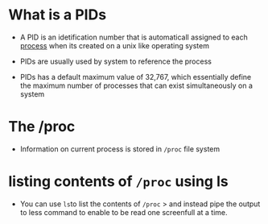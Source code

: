 
# What is a PIDs

- A PID is an idetification number that is automaticall assigned to each [process](https://github.com/kihuni/Linux_PID_Process_Signals)  when its created on a unix like operating system

- PIDs are usually used by system to reference the process

- PIDs has a default maximum value of 32,767, which essentially define the maximum number of processes that can exist simultaneously on a system

# The /proc

- Information on current process is stored in `/proc` file system

# listing contents of `/proc` using ls 

- You can use `ls`to list the contents of `/proc` > and instead pipe  the output to less command to enable to be read one screenfull at a time.


